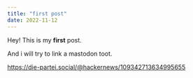 ```yaml
---
title: "first post"
date: 2022-11-12
---
```


Hey! This is my **first** post.

And i will try to link a mastodon toot.

https://die-partei.social/@hackernews/109342713634995655